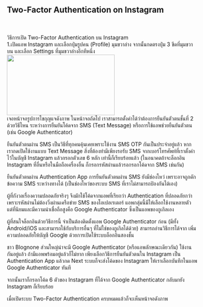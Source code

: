 <h2>Two-Factor Authentication on Instagram</h2><br>
<br>วิธีการเปิด Two-Factor Authentication บน Instagram
<br>1.เปิดแอพ Instagram และเลือกปุ่มรูปคน (Profile) มุมขวาล่าง จากนั้นกดตรงปุ่ม 3 ขีดที่มุมขวาบน และเลือก Settings ที่มุมขวาล่างอีกทีหนึ่ง
  <img src="IG3.jpg"  width="285" height="160"> <br>
  เจอหน้าจอรูปการไขกุญแจดังภาพ ในหน้าจอถัดไป เราสามารถตั้งค่าได้ว่าต้องการยืนยันตัวตนชั้นที่ 2 ด้วยวิธีไหน ระหว่างการยืนยันโค้ดจาก SMS (Text Message) หรือการใช้แอพช่วยยืนยันตัวตน (เช่น Google Authenticator)

ยืนยันตัวตนผ่าน SMS
เป็นวิธีที่ทุกคนคุ้นเคยเพราะใช้งาน SMS OTP กันเป็นประจำอยู่แล้ว หากเรากดเปิดใช้งานแบบ Text Message สิ่งที่ต้องทำมีเพียงรอรับ SMS จากเบอร์โทรศัพท์ที่เราตั้งค่าไว้ในบัญชี Instagram แล้วกรอกตัวเลข 6 หลัก เท่านี้ก็เรียบร้อยแล้ว (ในอนาคตถ้าจะล็อกอิน Instagram ที่อื่นหรือในมือถือเครื่องอื่น ก็กรอกรหัสผ่านแล้วรอกรอกโค้ดจาก SMS เช่นกัน)

ยืนยันตัวตนผ่าน Authentication App
การยืนยันตัวตนผ่าน SMS ยังมีช่องโหว่ เพราะอาจถูกดักข้อความ SMS ระหว่างทางได้ (เป็นช่องโหว่ของระบบ SMS ที่เราไม่สามารถป้องกันได้เอง)

ผู้ที่กังวลเรื่องความปลอดภัยจริงๆ จึงมักใช้โค้ดจากแอพที่เรียกว่า Authentication ที่ปลอดภัยกว่า เพราะรหัสผ่านไม่ต้องวิ่งผ่านเครือข่าย SMS ของโอเปอเรเตอร์ แอพกลุ่มนี้มีให้เลือกใช้งานหลายตัว แต่ที่นิยมและมีความน่าเชื่อถือสูงคือ Google Authenticator ซึ่งเป็นแอพของกูเกิลเอง

ผู้ที่สนใจล็อกอินด้วยวิธีการนี้ จำเป็นต้องติดตั้งแอพ Google Authenticator ก่อน (มีทั้ง Android/iOS และสามารถใช้กับบริการอื่นๆ ที่ไม่ใช่ของกูเกิลได้ด้วย) สามารถอ่านวิธีการได้จาก เพิ่มความปลอดภัยให้บัญชี Google ด้วยการเปิดใช้ระบบล็อกอินสองชั้น

ชาว Blognone ส่วนใหญ่น่าจะมี Google Authenticator (หรือแอพลักษณะเดียวกัน) ใช้งานกันอยู่แล้ว ถ้ามีแอพพร้อมอยู่แล้วก็ไม่ยาก เพียงเลือกวิธีการยืนยันตัวตนใน Instagram เป็น Authentication App แล้วกด Next ระบบก็จะส่งโค้ดของ Instagram ให้เราเลือกบันทึกในแอพ Google Authenticator ทันที

จากนั้นเราก็กรอกโค้ด 6 ตัวของ Instagram ที่ได้จาก Google Authenticator กลับมายัง Instagram ก็เรียบร้อย

เมื่อเปิดระบบ Two-Factor Authentication ครบหมดแล้วก็จะเห็นหน้าจอดังภาพ


  
